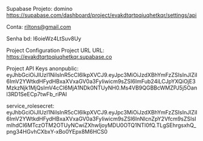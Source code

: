 Supabase
Projeto: domino
https://supabase.com/dashboard/project/evakdtqrtpqiuqhetkqr/settings/api

Conta: riltons@gmail.com

Senha bd: l6oieWz4LtSuv8Uy

Project Configuration
Project URL
URL: https://evakdtqrtpqiuqhetkqr.supabase.co

Project API Keys
anonpublic: eyJhbGciOiJIUzI1NiIsInR5cCI6IkpXVCJ9.eyJpc3MiOiJzdXBhYmFzZSIsInJlZiI6ImV2YWtkdHFydHBxaXVxaGV0a3FyIiwicm9sZSI6ImFub24iLCJpYXQiOjE3MzkzNjk1MjQsImV4cCI6MjA1NDk0NTUyNH0.Ms4VB9QGBBcWMZPJ5j5Oanl3RD1SeECp7twFb_riPAI

service_rolesecret: eyJhbGciOiJIUzI1NiIsInR5cCI6IkpXVCJ9.eyJpc3MiOiJzdXBhYmFzZSIsInJlZiI6ImV2YWtkdHFydHBxaXVxaGV0a3FyIiwicm9sZSI6InNlcnZpY2Vfcm9sZSIsImlhdCI6MTczOTM2OTUyNCwiZXhwIjoyMDU0OTQ1NTI0fQ.TLgSEhrgsxhQ_png34HGvhCXbxY-xBo0YEpx8M6HCS0


